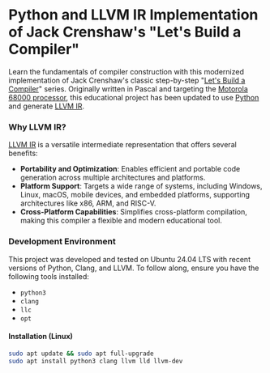 # Python and LLVM IR Implementation of Jack Crenshaw's "Let's Build a Compiler"

Learn the fundamentals of compiler construction with this modernized implementation of Jack Crenshaw's classic step-by-step "[Let's Build a Compiler](https://compilers.iecc.com/crenshaw/)" series. Originally written in Pascal and targeting the [Motorola 68000 processor](https://en.wikipedia.org/wiki/Motorola_68000), this educational project has been updated to use [Python](https://www.python.org/) and generate [LLVM IR](https://llvm.org/docs/LangRef.html).

### Why LLVM IR?

[LLVM IR](https://llvm.org/docs/LangRef.html) is a versatile intermediate representation that offers several benefits:
- **Portability and Optimization**: Enables efficient and portable code generation across multiple architectures and platforms.
- **Platform Support**: Targets a wide range of systems, including Windows, Linux, macOS, mobile devices, and embedded platforms, supporting architectures like x86, ARM, and RISC-V.
- **Cross-Platform Capabilities**: Simplifies cross-platform compilation, making this compiler a flexible and modern educational tool.

### Development Environment

This project was developed and tested on Ubuntu 24.04 LTS with recent versions of Python, Clang, and LLVM. To follow along, ensure you have the following tools installed:

- `python3`
- `clang`
- `llc`
- `opt`

#### Installation (Linux)

```bash
sudo apt update && sudo apt full-upgrade
sudo apt install python3 clang llvm lld llvm-dev
